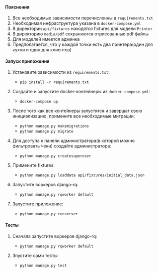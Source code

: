 #### Пояснения 
1) Все необходимые зависимости перечисленны в ```requirements.txt```
2) Необходимая инфраструктура указана в ```docker-compose.yml```
3) В директории ```api/fixtures``` находятся fixtures для модели ```Printer```
4) В директорию ```media/pdf``` сохраняются отрисованные pdf файлы
5) Для моделей имеется админка
6) Предполагается, что у каждой точки есть два принтера(один для кухни и один для клиентов)

#### Запуск приложения
1) Установите зависимости из ```requirements.txt```:
    - ```pip install -r requirements.txt```

2) Создайте и запустите docker-контейнеры из ```docker-compose.yml```:
    - ```docker-compose up```

3) После того как все контейнеры запустятся и завершат свою инициализацию, примените все необходимые миграции:
    
    - ```python manage.py makemigrations```
    - ```python manage.py migrate```
    
4) Для доступа к панели администратора(в которой можно фильтровать чеки) создайте администратора:
    - ```python manage.py createsuperuser```
    
5) Примените fixtures:
   - ```python manage.py loaddata api/fixtures/initial_data.json```     

6) Запустите воркеров django-rq:
    - ```python manage.py rqworker default```
    
7) Запустите приложение:
    - ```python manage.py runserver```

#### Тесты
1) Сначала запустите воркеров django-rq:
    - ```python manage.py rqworker default```

2) Зпустите сами тесты:
    - ```python manage.py test```
